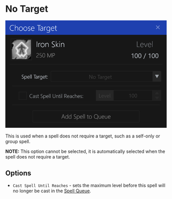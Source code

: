# No Target

![image](../screenshots/spell-target-none.png)

This is used when a spell does not require a target, such as a self-only or group spell.

**NOTE:** This option cannot be selected, it is automatically selected when the spell does not require a target.

## Options

- `Cast Spell Until Reaches` - sets the maximum level before this spell will no longer be cast in the [Spell Queue](../user-interface/main-window.md#spell-queue).
